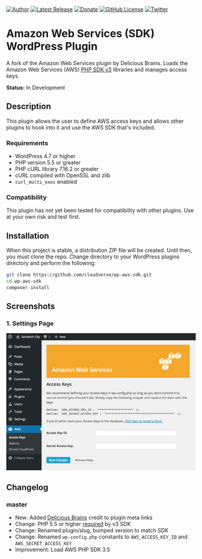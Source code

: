 [![Author](https://img.shields.io/badge/author-Daniel%20M.%20Hendricks-lightgrey.svg?colorB=9900cc )](https://www.danhendricks.com)
[![Latest Release](https://img.shields.io/github/release/cloudverve/wp-aws-sdk.svg)](https://github.com/cloudverve/wp-aws-sdk/releases)
[![Donate](https://img.shields.io/badge/Donate-PayPal-green.svg)](https://paypal.me/danielhendricks)
[![GitHub License](https://img.shields.io/github/license/cloudverve/wp-aws-sdk.svg)](https://raw.githubusercontent.com/cloudverve/wp-aws-sdk/master/LICENSE)
[![Twitter](https://img.shields.io/twitter/url/https/github.com/cloudverve/wp-aws-sdk.svg?style=social)](https://twitter.com/danielhendricks)

# Amazon Web Services (SDK) WordPress Plugin

A fork of the Amazon Web Services plugin by Delicious Brains. Loads the Amazon Web Services (AWS) [PHP SDK v3](https://docs.aws.amazon.com/sdk-for-php/v3/developer-guide/welcome.html) libraries and manages access keys.

**Status:** In Development

## Description

This plugin allows the user to define AWS access keys and allows other plugins to hook into it and use the AWS SDK that's included.

### Requirements

* WordPress 4.7 or higher
* PHP version 5.5 or greater
* PHP cURL library 7.16.2 or greater
* cURL compiled with OpenSSL and zlib
* `curl_multi_exec` enabled

### Compatibility

This plugin has not yet been tested for compatibility with other plugins. Use at your own risk and test first.

## Installation

When this project is stable, a distribution ZIP file will be created. Until then, you must clone the repo. Change directory to your WordPress plugins directory and perform the following:

```bash
git clone https://github.com/cloudverve/wp-aws-sdk.git
cd wp-aws-sdk
composer install
```

## Screenshots

### 1. Settings Page
![Settings screen](https://raw.githubusercontent.com/cloudverve/wp-aws-sdk/master/assets/screenshot-1.png)

## Changelog

### master

* New: Added [Delicious Brains](https://github.com/deliciousbrains/wp-amazon-web-services) credit to plugin meta links
* Change: PHP 5.5 or higher [required](https://docs.aws.amazon.com/sdk-for-php/v3/developer-guide/getting-started_requirements.html) by v3 SDK
* Change: Renamed plugin/slug, bumped version to match SDK
* Change: Renamed `wp-config.php` constants to `AWS_ACCESS_KEY_ID` and `AWS_SECRET_ACCESS_KEY`
* Improvement: Load AWS PHP SDK 3.5
